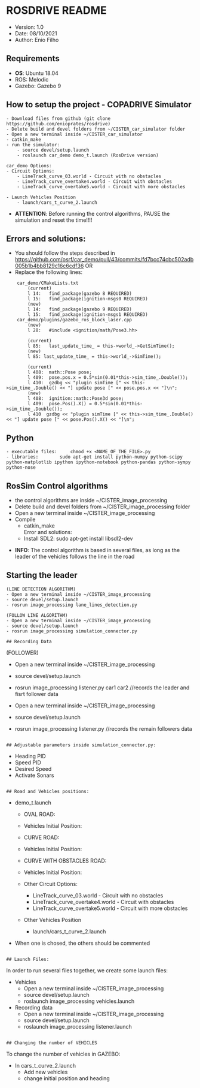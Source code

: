 # ROSDRIVE README
* Version: 	1.0
* Date:		08/10/2021
* Author: 	Enio Filho

## Requirements
* **OS**: Ubuntu 18.04
* ROS: Melodic
* Gazebo: Gazebo 9

## How to setup the project - COPADRIVE Simulator
````
- Download files from github (git clone https://github.com/enioprates/rosdrive)
- Delete build and devel folders from ~/CISTER_car_simulator folder
- Open a new terminal inside ~/CISTER_car_simulator
- catkin_make
- run the simulator: 
	- source devel/setup.launch
	- roslaunch car_demo demo_t.launch (RosDrive version)
````
````
car_demo Options:
- Circuit Options:
	- LineTrack_curve_03.world - Circuit with no obstacles
	- LineTrack_curve_overtake4.world - Circuit with obstacles
	- LineTrack_curve_overtake5.world - Circuit with more obstacles

- Launch Vehicles Position
	- launch/cars_t_curve_2.launch

````

* **ATTENTION**: Before running the control algorithms, PAUSE the simulation and reset the time!!!!
## Errors and solutions:
- You should follow the steps described in https://github.com/osrf/car_demo/pull/43/commits/fd7bcc74cbc502adb005b1b4bb8129c16c6cdf36
	OR
- Replace the following lines:
````
	car_demo/CMakeLists.txt
		(current)
		l 14:	find_package(gazebo 8 REQUIRED)	
		l 15:	find_package(ignition-msgs0 REQUIRED)
		(new)				
		l 14: 	find_package(gazebo 9 REQUIRED)
		l 15:	find_package(ignition-msgs1 REQUIRED)
	car_demo/plugins/gazebo_ros_block_laser.cpp
		(new)
		l 28:	#include <ignition/math/Pose3.hh>
		
		(current)
		l 85:	last_update_time_ = this->world_->GetSimTime();
		(new)
  		l 85: last_update_time_ = this->world_->SimTime();
		
		(current)
		l 408: 	math::Pose pose;
		l 409:  pose.pos.x = 0.5*sin(0.01*this->sim_time_.Double());
		l 410:  gzdbg << "plugin simTime [" << this->sim_time_.Double() << "] update pose [" << pose.pos.x << "]\n";
		(new)
		l 408:	ignition::math::Pose3d pose;
		l 409:  pose.Pos().X() = 0.5*sin(0.01*this->sim_time_.Double());
		l 410  gzdbg << "plugin simTime [" << this->sim_time_.Double() << "] update pose [" << pose.Pos().X() << "]\n";
````
## Python 
````
- executable files: 	chmod +x <NAME_OF_THE_FILE>.py
- libraries:		sudo apt-get install python-numpy python-scipy python-matplotlib ipython ipython-notebook python-pandas python-sympy python-nose
````

## RosSim Control algorithms
- the control algorithms are inside ~/CISTER_image_processing
- Delete build and devel folders from ~/CISTER_image_processing folder
- Open a new terminal inside ~/CISTER_image_processing
- Compile
	- catkin_make		
	Error and solutions:
	- Install SDL2:	sudo apt-get install libsdl2-dev

* **INFO**: The control algorithm is based in several files, as long as the leader of the vehicles follows the line in the road

## Starting the leader
````
(LINE DETECTION ALGORITHM)
- Open a new terminal inside ~/CISTER_image_processing
- source devel/setup.launch
- rosrun image_processing lane_lines_detection.py
````
````
(FOLLOW LINE ALGORITHM)
- Open a new terminal inside ~/CISTER_image_processing
- source devel/setup.launch
- rosrun image_processing simulation_connector.py
````

````
## Recording Data
````
(FOLLOWER)
- Open a new terminal inside ~/CISTER_image_processing
- source devel/setup.launch
- rosrun image_processing listener.py car1 car2		//records the leader and fisrt follower data

- Open a new terminal inside ~/CISTER_image_processing
- source devel/setup.launch
- rosrun image_processing listener.py <follower>	//records the remain followers data
````

## Adjustable parameters inside simulation_connector.py:
````
- Heading PID
- Speed PID 
- Desired Speed
- Activate Sonars
````

## Road and Vehicles positions:
````
- demo_t.launch
	- OVAL ROAD: <arg name="world_name" value="$(find car_demo)/worlds/LineTrack_oval2.world"/>
	- Vehicles Initial Position: <include file="$(find car_demo)/launch/cars_t_oval.launch"/>
	
	- CURVE ROAD: <arg name="world_name" value="$(find car_demo)/worlds/LineTrack_curve_03.world"/>
	- Vehicles Initial Position: <include file="$(find car_demo)/launch/cars_t_curve.launch"/>
	
	- CURVE WITH OBSTACLES ROAD: <arg name="world_name" value="$(find car_demo)/worlds/LineTrack_curve_extreme2.world"/>
	- Vehicles Initial Position: <include file="$(find car_demo)/launch/cars_t_curve.launch"/>
	
	- Other Circuit Options:
		- LineTrack_curve_03.world - Circuit with no obstacles
		- LineTrack_curve_overtake4.world - Circuit with obstacles
		- LineTrack_curve_overtake5.world - Circuit with more obstacles

	- Other Vehicles Position
		- launch/cars_t_curve_2.launch

- When one is chosed, the others should be commented
````

## Launch Files:
````
In order to run several files together, we create some launch files:
- Vehicles
	- Open a new terminal inside ~/CISTER_image_processing
	- source devel/setup.launch
	- roslaunch image_processing vehicles.launch
- Recording data
	- Open a new terminal inside ~/CISTER_image_processing
	- source devel/setup.launch
	- roslaunch image_processing listener.launch
````

## Changing the number of VEHICLES
````
To change the number of vehicles in GAZEBO:
- In cars_t_curve_2.launch
	- Add new vehicles
	- change initial position and heading
````

